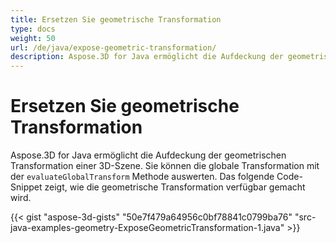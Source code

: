 ```yaml
---
title: Ersetzen Sie geometrische Transformation
type: docs
weight: 50
url: /de/java/expose-geometric-transformation/
description: Aspose.3D for Java ermöglicht die Aufdeckung der geometrischen Transformation einer 3D-Szene. Sie können die globale Transformation mithilfe der evaluate Global Transform-Methode bewerten.
---
```

#  **Ersetzen Sie geometrische Transformation**
Aspose.3D for Java ermöglicht die Aufdeckung der geometrischen Transformation einer 3D-Szene. Sie können die globale Transformation mit der `evaluateGlobalTransform` Methode auswerten. Das folgende Code-Snippet zeigt, wie die geometrische Transformation verfügbar gemacht wird.

{{< gist "aspose-3d-gists" "50e7f479a64956c0bf78841c0799ba76" "src-java-examples-geometry-ExposeGeometricTransformation-1.java" >}}
